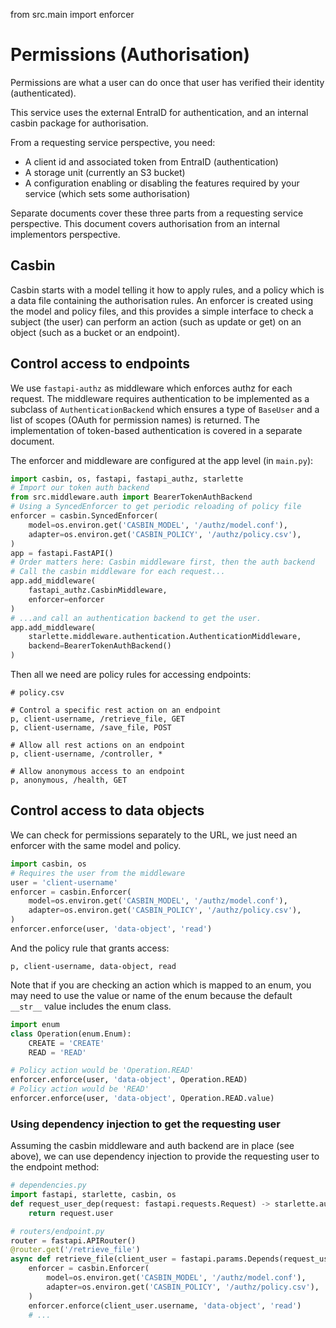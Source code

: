 from src.main import enforcer

# Permissions (Authorisation)

Permissions are what a user can do once that user has verified their identity (authenticated).

This service uses the external EntraID for authentication, and an internal casbin package for authorisation.

From a requesting service perspective, you need:
- A client id and associated token from EntraID (authentication)
- A storage unit (currently an S3 bucket)
- A configuration enabling or disabling the features required by your service (which sets some authorisation)

Separate documents cover these three parts from a requesting service perspective.
This document covers authorisation from an internal implementors perspective.

## Casbin

Casbin starts with a model telling it how to apply rules, and a policy which is a data file containing the authorisation
rules. An enforcer is created using the model and policy files, and this provides a simple interface to check a subject
(the user) can perform an action (such as update or get) on an object (such as a bucket or an endpoint).

## Control access to endpoints

We use `fastapi-authz` as middleware which enforces authz for each request. The middleware requires authentication to be
implemented as a subclass of `AuthenticationBackend` which ensures a type of `BaseUser` and a list of scopes (OAuth for
permission names) is returned. The implementation of token-based authentication is covered in a separate document.

The enforcer and middleware are configured at the app level (in `main.py`):
```python
import casbin, os, fastapi, fastapi_authz, starlette
# Import our token auth backend
from src.middleware.auth import BearerTokenAuthBackend
# Using a SyncedEnforcer to get periodic reloading of policy file
enforcer = casbin.SyncedEnforcer(
    model=os.environ.get('CASBIN_MODEL', '/authz/model.conf'),
    adapter=os.environ.get('CASBIN_POLICY', '/authz/policy.csv'),
)
app = fastapi.FastAPI()
# Order matters here: Casbin middleware first, then the auth backend
# Call the casbin middleware for each request...
app.add_middleware(
    fastapi_authz.CasbinMiddleware,
    enforcer=enforcer
)
# ...and call an authentication backend to get the user.
app.add_middleware(
    starlette.middleware.authentication.AuthenticationMiddleware,
    backend=BearerTokenAuthBackend()
)
```

Then all we need are policy rules for accessing endpoints:

```csv
# policy.csv

# Control a specific rest action on an endpoint
p, client-username, /retrieve_file, GET
p, client-username, /save_file, POST

# Allow all rest actions on an endpoint
p, client-username, /controller, *

# Allow anonymous access to an endpoint
p, anonymous, /health, GET
```


## Control access to data objects

We can check for permissions separately to the URL, we just need an enforcer with the same model and policy.

```python
import casbin, os
# Requires the user from the middleware
user = 'client-username'
enforcer = casbin.Enforcer(
    model=os.environ.get('CASBIN_MODEL', '/authz/model.conf'),
    adapter=os.environ.get('CASBIN_POLICY', '/authz/policy.csv'),
)
enforcer.enforce(user, 'data-object', 'read')
```

And the policy rule that grants access:
```
p, client-username, data-object, read
```

Note that if you are checking an action which is mapped to an enum, you may need to use the value or name of the enum
because the default `__str__` value includes the enum class.
```python
import enum
class Operation(enum.Enum):
    CREATE = 'CREATE'
    READ = 'READ'

# Policy action would be 'Operation.READ'
enforcer.enforce(user, 'data-object', Operation.READ)
# Policy action would be 'READ'
enforcer.enforce(user, 'data-object', Operation.READ.value)
```

### Using dependency injection to get the requesting user

Assuming the casbin middleware and auth backend are in place (see above), we can use dependency injection to provide the requesting user to the endpoint method:

```python
# dependencies.py
import fastapi, starlette, casbin, os
def request_user_dep(request: fastapi.requests.Request) -> starlette.authentication.BasicUser:
    return request.user

# routers/endpoint.py
router = fastapi.APIRouter()
@router.get('/retrieve_file')
async def retrieve_file(client_user = fastapi.params.Depends(request_user_dep), file:str = fastapi.params.Query(None, min_length=1)):
    enforcer = casbin.Enforcer(
        model=os.environ.get('CASBIN_MODEL', '/authz/model.conf'),
        adapter=os.environ.get('CASBIN_POLICY', '/authz/policy.csv'),
    )
    enforcer.enforce(client_user.username, 'data-object', 'read')
    # ...
```
